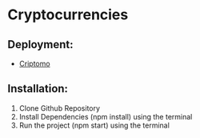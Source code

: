 # Cryptocurrencies

## Deployment: 
* [Criptomo](https://criptomo.netlify.app)

## Installation: 
1. Clone Github Repository
2. Install Dependencies (npm install) using the terminal
3. Run the project (npm start) using the terminal